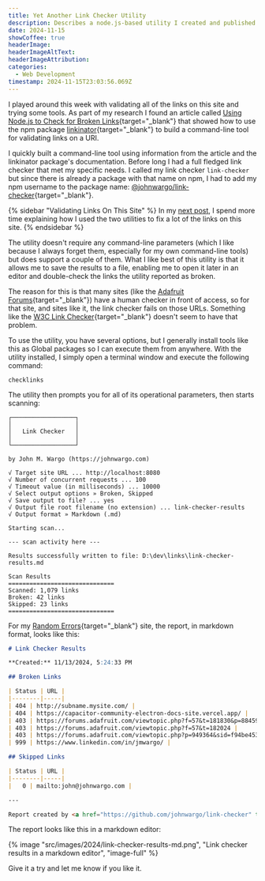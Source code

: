 ```yaml
---
title: Yet Another Link Checker Utility
description: Describes a node.js-based utility I created and published to validate web links in a web site or page.
date: 2024-11-15
showCoffee: true
headerImage: 
headerImageAltText: 
headerImageAttribution: 
categories:
  - Web Development
timestamp: 2024-11-15T23:03:56.069Z
---
```


I played around this week with validating all of the links on this site and trying some tools. As part of my research I found an article called [Using Node.js to Check for Broken Links](https://www.seancdavis.com/posts/using-nodejs-to-check-for-broken-links/){target="_blank"} that showed how to use the npm package [linkinator](https://www.npmjs.com/package/linkinator){target="_blank"} to build a command-line tool for validating links on a URI.

I quickly built a command-line tool using information from the article and the linkinator package's documentation. Before long I had a full fledged link checker that met my specific needs. I called my link checker `link-checker` but since there is already a package with that name on npm, I had to add my npm username to the package name: [@johnwargo/link-checker](https://www.npmjs.com/package/@johnwargo/link-checker){target="_blank"}.

{% sidebar "Validating Links On This Site" %}
In my <a href="/posts/2024/validating-links/">next post</a>, I spend more time explaining how I used the two utilities to fix a lot of the links on this site.
{% endsidebar %}

The utility doesn't require any command-line parameters (which I like because I always forget them, especially for my own command-line tools) but does support a couple of them. What I like best of this utility is that it allows me to save the results to a file, enabling me to open it later in an editor and double-check the links the utility reported as broken. 

The reason for this is that many sites (like the [Adafruit Forums](https://forums.adafruit.com/){target="_blank"}) have a human checker in front of access, so for that site, and sites like it, the link checker fails on those URLs. Something like the [W3C Link Checker](https://validator.w3.org/checklink){target="_blank"} doesn't seem to have that problem.

To use the utility, you have several options, but I generally install tools like this as Global packages so I can execute them from anywhere. With the utility installed, I simply open a terminal window and execute the following command:

``` shell
checklinks
```

The utility then prompts you for all of its operational parameters, then starts scanning:

``` text
┌──────────────────┐
│                  │
│   Link Checker   │
│                  │
└──────────────────┘

by John M. Wargo (https://johnwargo.com)

√ Target site URL ... http://localhost:8080
√ Number of concurrent requests ... 100
√ Timeout value (in milliseconds) ... 10000
√ Select output options » Broken, Skipped
√ Save output to file? ... yes
√ Output file root filename (no extension) ... link-checker-results
√ Output format » Markdown (.md)

Starting scan...

--- scan activity here ---

Results successfully written to file: D:\dev\links\link-checker-results.md

Scan Results
==============================
Scanned: 1,079 links
Broken: 42 links
Skipped: 23 links
==============================
```

For my [Random Errors](https://randomerrors.dev/){target="_blank"} site, the report, in markdown format, looks like this:

``` markdown
# Link Checker Results

**Created:** 11/13/2024, 5:24:33 PM

## Broken Links

| Status | URL |
|--------|-----|
| 404 | http://subname.mysite.com/ |
| 404 | https://capacitor-community-electron-docs-site.vercel.app/ |
| 403 | https://forums.adafruit.com/viewtopic.php?f=57&t=181830&p=884590 |
| 403 | https://forums.adafruit.com/viewtopic.php?f=57&t=182024 |
| 403 | https://forums.adafruit.com/viewtopic.php?p=949364&sid=f94be453911b5999954fb2cfb572ffd2 |
| 999 | https://www.linkedin.com/in/jmwargo/ |

## Skipped Links

| Status | URL |
|--------|-----|
|   0 | mailto:john@johnwargo.com |

---

Report created by <a href="https://github.com/johnwargo/link-checker" target="_blank">Link Checker</a> by John M. Wargo.
```

The report looks like this in a markdown editor:

{% image "src/images/2024/link-checker-results-md.png", "Link checker results in a markdown editor", "image-full" %}

Give it a try and let me know if you like it.
